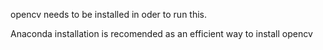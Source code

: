 opencv needs to be installed in oder to run this.

Anaconda installation is recomended as an efficient way to install opencv